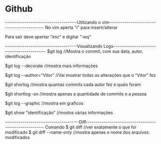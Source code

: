 # Github

-------------------------------------Utilizando o vim--------------------------------------------
No vim aperta "i" para inserir/alterar

Para sair deve apertar "esc" e digitar ":wq"

-------------------------------------Visualizando Logs-------------------------------------------
$git log //Mostra o commit, com sua data, autor, identificação

$git log --decorate  //mostra mais informações 

$git log --author="Vitor" //Vai mostrar todas as alterações que o "Vitor" fez

$git shorlog //mostra quantas commits cada autor fez e quais foram

$git shortlog -sn //mostra apenas a quantidade de commits e a pessoa

$git log --graphic //mostra em graficos

$git show "identificação" //mostra várias informações

--------------------------------------Diff--------------------------------------------------------
Comando $ git diff //ver exatamente o que foi modificado
$ git diff --name-only //mostra apenas o nome dos arquivos modificados



